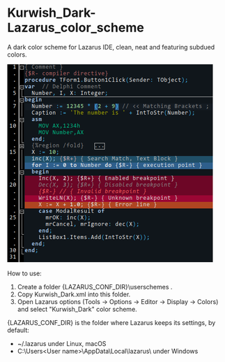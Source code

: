 # Kurwish_Dark-Lazarus_color_scheme
A dark color scheme for Lazarus IDE, clean, neat and featuring subdued colors.

![Screenshot](Screenshots/Kurwish.png)


How to use:
1. Create a folder {LAZARUS_CONF_DIR}\userschemes .
2. Copy Kurwish_Dark.xml into this folder.
3. Open Lazarus options (Tools -> Options -> Editor -> Display -> Colors) and select "Kurwish_Dark" color scheme.

{LAZARUS_CONF_DIR} is the folder where Lazarus keeps its settings, by default:
- ~/.lazarus under Linux, macOS
- C:\Users\<User name>\AppData\Local\lazarus\ under Windows
